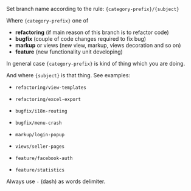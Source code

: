 Set branch name according to the rule:
`{category-prefix}/{subject}`

Where `{category-prefix}` one of
- **refactoring** (if main reason of this branch is to refactor code)
- **bugfix** (couple of code changes required to fix bug)
- **markup** or views (new view, markup, views decoration and so on)
- **feature** (new functionality unit developing)

In general case `{category-prefix}` is kind of thing which you are doing.

And where `{subject}` is that thing. See examples:

- `refactoring/view-templates`

- `refactoring/excel-export`

- `bugfix/i18n-routing`

- `bugfix/menu-crash`

- `markup/login-popup`

- `views/seller-pages`

- `feature/facebook-auth`

- `feature/statistics`

Always use `-` (dash) as words delimiter.
